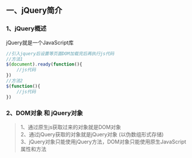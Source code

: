 ## 一、jQuery简介
### 1、jQuery概述
jQuery就是一个JavaScript库  
```js
//引入jquery后设置等页面DOM加载完后再执行js代码  
//方法1
$(document).ready(function(){
    //js代码
})
//方法2
$(function(){
    //js代码
})
```
### 2、DOM对象 和 jQuery对象
> 1、通过原生js获取过来的对象就是DOM对象  
> 2、通过jQuery获取的对象就是jQuery对象 (以伪数组形式存储)  
> 3、jQuery对象只能使用jQuery方法，DOM对象只能使用原生JavaScript属性和方法  

